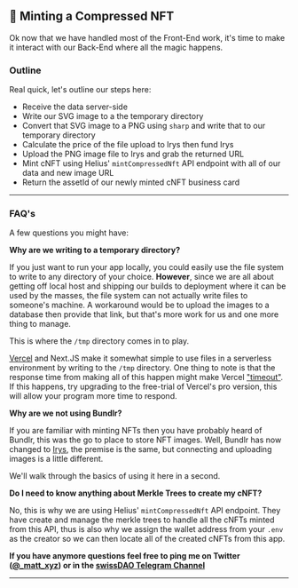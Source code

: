 ## 👾 Minting a Compressed NFT

Ok now that we have handled most of the Front-End work, it's time to make it interact with our Back-End where all the magic happens.

### Outline

Real quick, let's outline our steps here:
- Receive the data server-side
- Write our SVG image to a the temporary directory
- Convert that SVG image to a PNG using `sharp` and write that to our temporary directory
- Calculate the price of the file upload to Irys then fund Irys
- Upload the PNG image file to Irys and grab the returned URL
- Mint cNFT using Helius' `mintCompressedNft` API endpoint with all of our data and new image URL
- Return the assetId of our newly minted cNFT business card
****

### FAQ's

A few questions you might have:

**Why are we writing to a temporary directory?**

If you just want to run your app locally, you could easily use the file system to write to any directory of your choice. **However**, since we are all about getting off local host and shipping our builds to deployment where it can be used by the masses, the file system can not actually write files to someone's machine. A workaround would be to upload the images to a database then provide that link, but that's more work for us and one more thing to manage.

This is where the `/tmp` directory comes in to play.

[Vercel](https://vercel.com/guides/how-can-i-use-files-in-serverless-functions) and Next.JS make it somewhat simple to use files in a serverless environment by writing to the `/tmp` directory. One thing to note is that the response time from making all of this happen might make Vercel ["timeout"](https://vercel.com/guides/what-can-i-do-about-vercel-serverless-functions-timing-out). If this happens, try upgrading to the free-trial of Vercel's pro version, this will allow your program more time to respond.

**Why are we not using Bundlr?**

If you are familiar with minting NFTs then you have probably heard of Bundlr, this was the go to place to store NFT images. Well, Bundlr has now changed to [Irys](https://irys.xyz/what-is-irys), the premise is the same, but connecting and uploading images is a little different.

We'll walk through the basics of using it here in a second.

**Do I need to know anything about Merkle Trees to create my cNFT?**

No, this is why we are using Helius' `mintCompressedNft` API endpoint. They have create and manage the merkle trees to handle all the cNFTs minted from this API, thus is also why we assign the wallet address from your `.env` as the creator so we can then locate all of the created cNFTs from this app.


**If you have anymore questions feel free to ping me on Twitter ([@_matt_xyz](https://twitter.com/_matt_xyz)) or in the [swissDAO Telegram Channel](https://t.me/+8kAfO-simRkxY2Jh)**

****